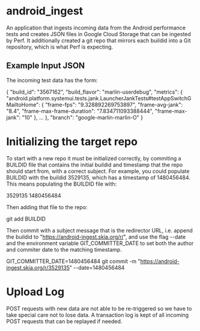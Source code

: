 android_ingest
==============

An application that ingests incoming data from the Android performance tests
and creates JSON files in Google Cloud Storage that can be ingested by Perf.
It additionally created a git repo that mirrors each buildid into a Git
repository, which is what Perf is expecting.

Example Input JSON
------------------

The incoming test data has the form:

{
	"build_id": "3567162",
	"build_flavor": "marlin-userdebug",
	"metrics": {
		"android.platform.systemui.tests.jank.LauncherJankTests#testAppSwitchGMailtoHome": {
			"frame-fps": "9.328892269753897",
			"frame-avg-jank": "8.4",
			"frame-max-frame-duration": "7.834711093388444",
			"frame-max-jank": "10"
		},
    ...
	},
	"branch": "google-marlin-marlin-O"
}

Initializing the target repo
============================

To start with a new repo it must be initialized correctly, by commiting
a BUILDID file that contains the initial buildid and timestamp that
the repo should start from, with a correct subject. For example, you could
populate BUILDID with the buildid 3529135, which has a timestamp of 1480456484.
This means populating the BUILDID file with:

   3529135 1480456484

Then adding that file to the repo:

   git add BUILDID

Then commit with a subject message that is the redirector URL, i.e.
append the buildid to "https://android-ingest.skia.org/r/", and use the
flag --date and the environment variable GIT_COMMITTER_DATE to set
both the author and commiter date to the matching timestamp.

   GIT_COMMITTER_DATE=1480456484 git commit -m "https://android-ingest.skia.org/r/3529135" --date=1480456484

Upload Log
==========

POST requests with new data are not able to be re-triggered so we have to take
special care not to lose data. A transaction log is kept of all incoming POST
requests that can be replayed if needed.
